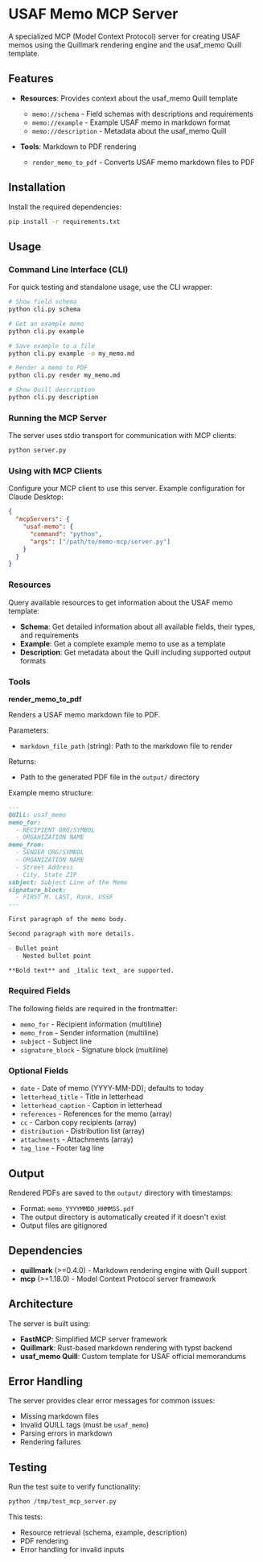 # USAF Memo MCP Server

A specialized MCP (Model Context Protocol) server for creating USAF memos using the Quillmark rendering engine and the usaf_memo Quill template.

## Features

- **Resources**: Provides context about the usaf_memo Quill template
  - `memo://schema` - Field schemas with descriptions and requirements
  - `memo://example` - Example USAF memo in markdown format
  - `memo://description` - Metadata about the usaf_memo Quill

- **Tools**: Markdown to PDF rendering
  - `render_memo_to_pdf` - Converts USAF memo markdown files to PDF

## Installation

Install the required dependencies:

```bash
pip install -r requirements.txt
```

## Usage

### Command Line Interface (CLI)

For quick testing and standalone usage, use the CLI wrapper:

```bash
# Show field schema
python cli.py schema

# Get an example memo
python cli.py example

# Save example to a file
python cli.py example -o my_memo.md

# Render a memo to PDF
python cli.py render my_memo.md

# Show Quill description
python cli.py description
```

### Running the MCP Server

The server uses stdio transport for communication with MCP clients:

```bash
python server.py
```

### Using with MCP Clients

Configure your MCP client to use this server. Example configuration for Claude Desktop:

```json
{
  "mcpServers": {
    "usaf-memo": {
      "command": "python",
      "args": ["/path/to/memo-mcp/server.py"]
    }
  }
}
```

### Resources

Query available resources to get information about the USAF memo template:

- **Schema**: Get detailed information about all available fields, their types, and requirements
- **Example**: Get a complete example memo to use as a template
- **Description**: Get metadata about the Quill including supported output formats

### Tools

**render_memo_to_pdf**

Renders a USAF memo markdown file to PDF.

Parameters:
- `markdown_file_path` (string): Path to the markdown file to render

Returns:
- Path to the generated PDF file in the `output/` directory

Example memo structure:

```markdown
---
QUILL: usaf_memo
memo_for:
  - RECIPIENT ORG/SYMBOL
  - ORGANIZATION NAME
memo_from:
  - SENDER ORG/SYMBOL
  - ORGANIZATION NAME
  - Street Address
  - City, State ZIP
subject: Subject Line of the Memo
signature_block:
  - FIRST M. LAST, Rank, USSF
---

First paragraph of the memo body.

Second paragraph with more details.

- Bullet point
  - Nested bullet point

**Bold text** and _italic text_ are supported.
```

### Required Fields

The following fields are required in the frontmatter:
- `memo_for` - Recipient information (multiline)
- `memo_from` - Sender information (multiline)
- `subject` - Subject line
- `signature_block` - Signature block (multiline)

### Optional Fields

- `date` - Date of memo (YYYY-MM-DD); defaults to today
- `letterhead_title` - Title in letterhead
- `letterhead_caption` - Caption in letterhead
- `references` - References for the memo (array)
- `cc` - Carbon copy recipients (array)
- `distribution` - Distribution list (array)
- `attachments` - Attachments (array)
- `tag_line` - Footer tag line

## Output

Rendered PDFs are saved to the `output/` directory with timestamps:
- Format: `memo_YYYYMMDD_HHMMSS.pdf`
- The output directory is automatically created if it doesn't exist
- Output files are gitignored

## Dependencies

- **quillmark** (>=0.4.0) - Markdown rendering engine with Quill support
- **mcp** (>=1.18.0) - Model Context Protocol server framework

## Architecture

The server is built using:
- **FastMCP**: Simplified MCP server framework
- **Quillmark**: Rust-based markdown rendering with typst backend
- **usaf_memo Quill**: Custom template for USAF official memorandums

## Error Handling

The server provides clear error messages for common issues:
- Missing markdown files
- Invalid QUILL tags (must be `usaf_memo`)
- Parsing errors in markdown
- Rendering failures

## Testing

Run the test suite to verify functionality:

```bash
python /tmp/test_mcp_server.py
```

This tests:
- Resource retrieval (schema, example, description)
- PDF rendering
- Error handling for invalid inputs

